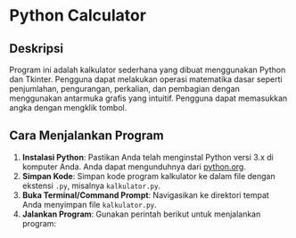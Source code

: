 # Python Calculator
  
## Deskripsi  
Program ini adalah kalkulator sederhana yang dibuat menggunakan Python dan Tkinter. Pengguna dapat melakukan operasi matematika dasar seperti penjumlahan, pengurangan, perkalian, dan pembagian dengan menggunakan antarmuka grafis yang intuitif. Pengguna dapat memasukkan angka dengan mengklik tombol.  
  
## Cara Menjalankan Program  
1. **Instalasi Python**: Pastikan Anda telah menginstal Python versi 3.x di komputer Anda. Anda dapat mengunduhnya dari [python.org](https://www.python.org/downloads/).  
2. **Simpan Kode**: Simpan kode program kalkulator ke dalam file dengan ekstensi `.py`, misalnya `kalkulator.py`.  
3. **Buka Terminal/Command Prompt**: Navigasikan ke direktori tempat Anda menyimpan file `kalkulator.py`.  
4. **Jalankan Program**: Gunakan perintah berikut untuk menjalankan program:  
